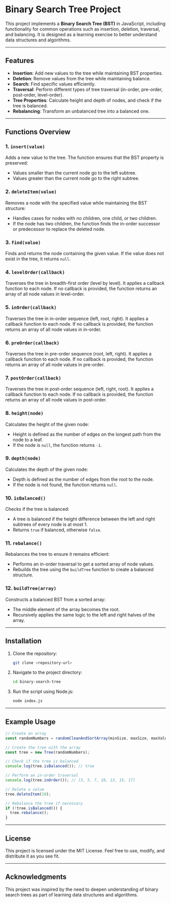 # Binary Search Tree Project

This project implements a **Binary Search Tree (BST)** in JavaScript, including functionality for common operations such as insertion, deletion, traversal, and balancing. It is designed as a learning exercise to better understand data structures and algorithms.

---

## Features

- **Insertion**: Add new values to the tree while maintaining BST properties.
- **Deletion**: Remove values from the tree while maintaining balance.
- **Search**: Find specific values efficiently.
- **Traversal**: Perform different types of tree traversal (in-order, pre-order, post-order, level-order).
- **Tree Properties**: Calculate height and depth of nodes, and check if the tree is balanced.
- **Rebalancing**: Transform an unbalanced tree into a balanced one.

---

## Functions Overview

### 1. `insert(value)`

Adds a new value to the tree. The function ensures that the BST property is preserved:

- Values smaller than the current node go to the left subtree.
- Values greater than the current node go to the right subtree.

### 2. `deleteItem(value)`

Removes a node with the specified value while maintaining the BST structure:

- Handles cases for nodes with no children, one child, or two children.
- If the node has two children, the function finds the in-order successor or predecessor to replace the deleted node.

### 3. `find(value)`

Finds and returns the node containing the given value. If the value does not exist in the tree, it returns `null`.

### 4. `levelOrder(callback)`

Traverses the tree in breadth-first order (level by level). It applies a callback function to each node. If no callback is provided, the function returns an array of all node values in level-order.

### 5. `inOrder(callback)`

Traverses the tree in in-order sequence (left, root, right). It applies a callback function to each node. If no callback is provided, the function returns an array of all node values in in-order.

### 6. `preOrder(callback)`

Traverses the tree in pre-order sequence (root, left, right). It applies a callback function to each node. If no callback is provided, the function returns an array of all node values in pre-order.

### 7. `postOrder(callback)`

Traverses the tree in post-order sequence (left, right, root). It applies a callback function to each node. If no callback is provided, the function returns an array of all node values in post-order.

### 8. `height(node)`

Calculates the height of the given node:

- Height is defined as the number of edges on the longest path from the node to a leaf.
- If the node is `null`, the function returns `-1`.

### 9. `depth(node)`

Calculates the depth of the given node:

- Depth is defined as the number of edges from the root to the node.
- If the node is not found, the function returns `null`.

### 10. `isBalanced()`

Checks if the tree is balanced:

- A tree is balanced if the height difference between the left and right subtrees of every node is at most 1.
- Returns `true` if balanced, otherwise `false`.

### 11. `rebalance()`

Rebalances the tree to ensure it remains efficient:

- Performs an in-order traversal to get a sorted array of node values.
- Rebuilds the tree using the `buildTree` function to create a balanced structure.

### 12. `buildTree(array)`

Constructs a balanced BST from a sorted array:

- The middle element of the array becomes the root.
- Recursively applies the same logic to the left and right halves of the array.

---

## Installation

1. Clone the repository:

   ```bash
   git clone <repository-url>
   ```

2. Navigate to the project directory:

   ```bash
   cd binary-search-tree
   ```

3. Run the script using Node.js:
   ```bash
   node index.js
   ```

---

## Example Usage

```javascript
// Create an array
const randomNumbers = randomCleanAndSortArray(minSize, maxSize, maxValue);

// Create the tree with the array
const tree = new Tree(randomNumbers);

// Check if the tree is balanced
console.log(tree.isBalanced()); // true

// Perform an in-order traversal
console.log(tree.inOrder()); // [3, 5, 7, 10, 13, 15, 17]

// Delete a value
tree.deleteItem(10);

// Rebalance the tree if necessary
if (!tree.isBalanced()) {
  tree.rebalance();
}
```

---

## License

This project is licensed under the MIT License. Feel free to use, modify, and distribute it as you see fit.

---

## Acknowledgments

This project was inspired by the need to deepen understanding of binary search trees as part of learning data structures and algorithms.
